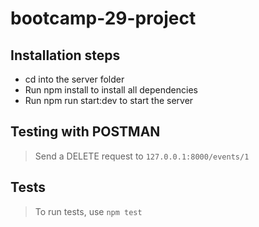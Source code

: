 # bootcamp-29-project

## Installation steps
* cd into the server folder
* Run npm install to install all dependencies
* Run npm run start:dev to start the server

## Testing with POSTMAN
> Send a DELETE request to `127.0.0.1:8000/events/1`

## Tests
> To run tests, use `npm test`
